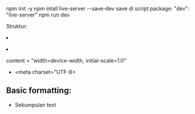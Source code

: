 npm init -y
npm intall live-server --save-dev
save di script package: "dev": "live-server"
npm run dev

Struktur:
<!DOCTYPE html>
<title>
<head>
    --meta data--

## Basic metadata:
- Mengatur judul halaman
- Memberikan deskripsi singkat
- Dukungan responsif dasar halaman
- Informasi encoding

- <title>Judul Halaman</title>
- <meta name="description"
content = "deskripsikan halaman di sini">
- <meta name="viewport">
content = "width=device-width, initial-scale=1.0"
- <meta charset="UTF-8>

## Basic formatting:
- <p>Sekumpulan text</p>